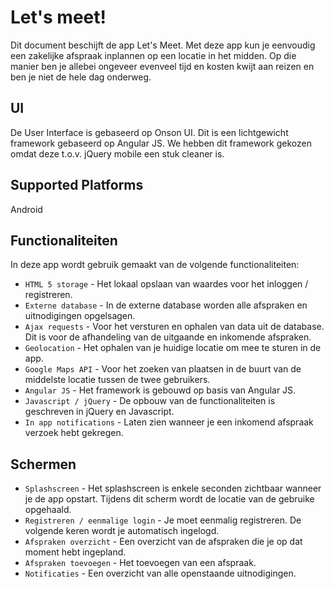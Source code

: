 Let's meet!
====

Dit document beschijft de app Let's Meet. Met deze app kun je eenvoudig een zakelijke afspraak inplannen op een locatie in het midden. Op die manier ben je allebei ongeveer evenveel tijd en kosten kwijt aan reizen en ben je niet de hele dag onderweg.

## UI

De User Interface is gebaseerd op Onson UI. Dit is een lichtgewicht framework gebaseerd op Angular JS. We hebben dit framework gekozen omdat deze t.o.v. jQuery mobile een stuk cleaner is.

## Supported Platforms

Android

## Functionaliteiten

In deze app wordt gebruik gemaakt van de volgende functionaliteiten:

 * `HTML 5 storage` - Het lokaal opslaan van waardes voor het inloggen / registreren.
 * `Externe database` - In de externe database worden alle afspraken en uitnodigingen opgelsagen.
 * `Ajax requests` - Voor het versturen en ophalen van data uit de database. Dit is voor de afhandeling van de uitgaande en inkomende afspraken.
 * `Geolocation` - Het ophalen van je huidige locatie om mee te sturen in de app.
 * `Google Maps API` - Voor het zoeken van plaatsen in de buurt van de middelste locatie tussen de twee gebruikers.
 * `Angular JS` - Het framework is gebouwd op basis van Angular JS.
 * `Javascript / jQuery` - De opbouw van de functionaliteiten is geschreven in jQuery en Javascript.
 * `In app notifications` - Laten zien wanneer je een inkomend afspraak verzoek hebt gekregen.

 ## Schermen
 * `Splashscreen` - Het splashscreen is enkele seconden zichtbaar wanneer je de app opstart. Tijdens dit scherm wordt de locatie van de gebruike opgehaald.
 * `Registreren / eenmalige login` - Je moet eenmalig registreren. De volgende keren wordt je automatisch ingelogd.
 * `Afspraken overzicht` - Een overzicht van de afspraken die je op dat moment hebt ingepland.
 * `Afspraken toevoegen` - Het toevoegen van een afspraak.
 * `Notificaties` - Een overzicht van alle openstaande uitnodigingen.
